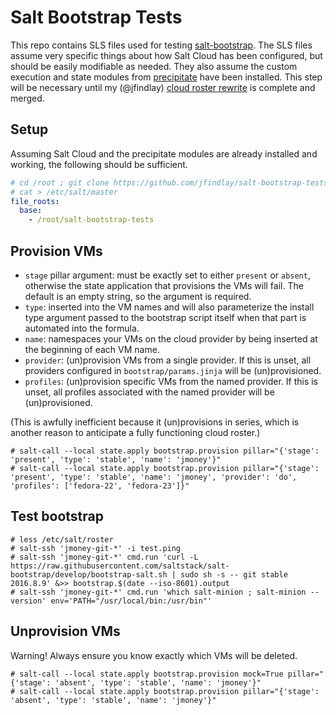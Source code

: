 # Salt Bootstrap Tests

This repo contains SLS files used for testing
[salt-bootstrap](https://github.com/saltstack/salt-bootstrap/).  The SLS files
assume very specific things about how Salt Cloud has been configured, but
should be easily modifiable as needed.  They also assume the custom execution
and state modules from [precipitate](https://github.com/jfindlay/precipitate/)
have been installed.  This step will be necessary until my (@jfindlay) [cloud
roster
rewrite](https://github.com/saltstack/salt/compare/develop...jfindlay:cloud_roster)
is complete and merged.

## Setup

Assuming Salt Cloud and the precipitate modules are already installed and
working, the following should be sufficient.
```yaml
# cd /root ; git clone https://github.com/jfindlay/salt-bootstrap-tests.git
# cat > /etc/salt/master
file_roots:
  base:
    - /root/salt-bootstrap-tests
```

## Provision VMs

- `stage` pillar argument: must be exactly set to either `present` or `absent`,
  otherwise the state application that provisions the VMs will fail.  The
  default is an empty string, so the argument is required.
- `type`: inserted into the VM names and will also parameterize the install
  type argument passed to the bootstrap script itself when that part is
  automated into the formula.
- `name`: namespaces your VMs on the cloud provider by being inserted at the
  beginning of each VM name.
- `provider`: (un)provision VMs from a single provider.  If this is unset, all
  providers configured in `bootstrap/params.jinja` will be (un)provisioned.
- `profiles`: (un)provision specific VMs from the named provider.  If this is
  unset, all profiles associated with the named provider will be
  (un)provisioned.

(This is awfully inefficient because it (un)provisions in series, which is
another reason to anticipate a fully functioning cloud roster.)

```console
# salt-call --local state.apply bootstrap.provision pillar="{'stage': 'present', 'type': 'stable', 'name': 'jmoney'}"
# salt-call --local state.apply bootstrap.provision pillar="{'stage': 'present', 'type': 'stable', 'name': 'jmoney', 'provider': 'do', 'profiles': ['fedora-22', 'fedora-23']}"
```

## Test bootstrap
```console
# less /etc/salt/roster
# salt-ssh 'jmoney-git-*' -i test.ping
# salt-ssh 'jmoney-git-*' cmd.run 'curl -L https://raw.githubusercontent.com/saltstack/salt-bootstrap/develop/bootstrap-salt.sh | sudo sh -s -- git stable 2016.8.9' &>> bootstrap.$(date --iso-8601).output
# salt-ssh 'jmoney-git-*' cmd.run 'which salt-minion ; salt-minion --version' env='PATH="/usr/local/bin:/usr/bin"'
```

## Unprovision VMs
Warning!  Always ensure you know exactly which VMs will be deleted.
```console
# salt-call --local state.apply bootstrap.provision mock=True pillar="{'stage': 'absent', 'type': 'stable', 'name': 'jmoney'}"
# salt-call --local state.apply bootstrap.provision pillar="{'stage': 'absent', 'type': 'stable', 'name': 'jmoney'}"
```
